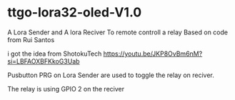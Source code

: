 # ttgo-lora32-oled-V1.0
A Lora Sender and A lora Reciver To remote controll a relay
Based on code from Rui Santos

i got the idea from ShotokuTech 
https://youtu.be/JKP8OvBm6nM?si=LBFAOXBFKkoG3Uab

Pusbutton PRG on Lora Sender are used to toggle the relay on reciver.

The relay is using GPIO 2  on the reciver
